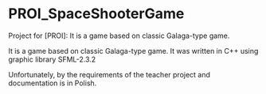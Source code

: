 # PROI_SpaceShooterGame
Project for [PROI]: It is a game based on classic Galaga-type game.

It is a game based on classic Galaga-type game. It was  written in C++ using graphic library SFML-2.3.2

Unfortunately, by the requirements of the teacher project and documentation is in Polish.
